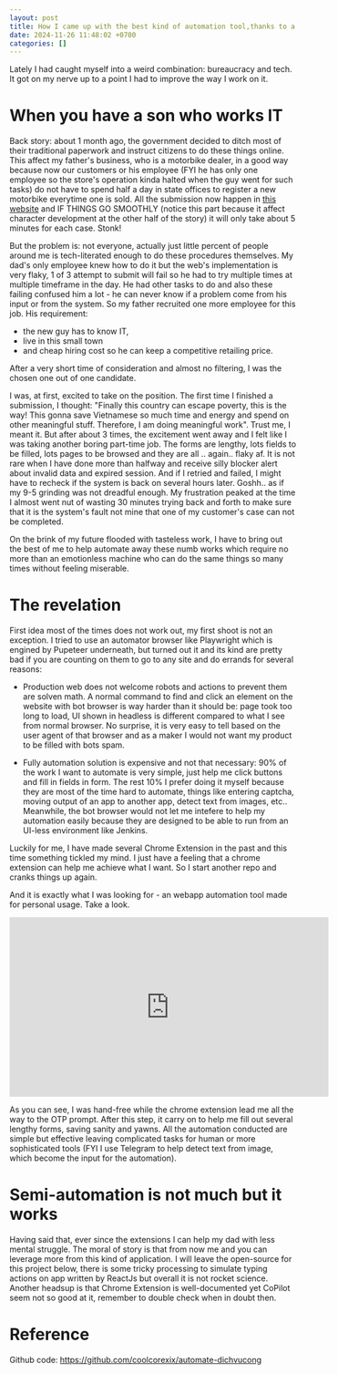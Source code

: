 ```yaml
---
layout: post
title: How I came up with the best kind of automation tool,thanks to a boring must-do task
date: 2024-11-26 11:48:02 +0700
categories: []
---
```


Lately I had caught myself into a weird combination: bureaucracy and tech. It got on my nerve up to a point I had to improve the way I work on it.

# When you have a son who works IT

Back story: about 1 month ago, the government decided to ditch most of their traditional paperwork and instruct citizens to do these things online. This affect my father's business, who is a motorbike dealer, in a good way because now our customers or his employee (FYI he has only one employee so the store's operation kinda halted when the guy went for such tasks) do not have to spend half a day in state offices to register a new motorbike everytime one is sold. All the submission now happen in [this website](dichvucong.gov.vn) and IF THINGS GO SMOOTHLY (notice this part because it affect character development at the other half of the story) it will only take about 5 minutes for each case. Stonk!

But the problem is: not everyone, actually just little percent of people around me is tech-literated enough to do these procedures themselves. My dad's only employee knew how to do it but the web's implementation is very flaky, 1 of 3 attempt to submit will fail so he had to try multiple times at multiple timeframe in the day. He had other tasks to do and also these failing confused him a lot - he can never know if a problem come from his input or from the system. So my father recruited one more employee for this job. His requirement:

- the new guy has to know IT,
- live in this small town
- and cheap hiring cost so he can keep a competitive retailing price.

After a very short time of consideration and almost no filtering, I was the chosen one out of one candidate.

I was, at first, excited to take on the position. The first time I finished a submission, I thought: "Finally this country can escape poverty, this is the way! This gonna save Vietnamese so much time and energy and spend on other meaningful stuff. Therefore, I am doing meaningful work". Trust me, I meant it. But after about 3 times, the excitement went away and I felt like I was taking another boring part-time job. The forms are lengthy, lots fields to be filled, lots pages to be browsed and they are all .. again.. flaky af. It is not rare when I have done more than halfway and receive silly blocker alert about invalid data and expired session. And if I retried and failed, I might have to recheck if the system is back on several hours later. Goshh.. as if my 9-5 grinding was not dreadful enough. My frustration peaked at the time I almost went nut of wasting 30 minutes trying back and forth to make sure that it is the system's fault not mine that one of my customer's case can not be completed.

On the brink of my future flooded with tasteless work, I have to bring out the best of me to help automate away these numb works which require no more than an emotionless machine who can do the same things so many times without feeling miserable.

# The revelation

First idea most of the times does not work out, my first shoot is not an exception. I tried to use an automator browser like Playwright which is engined by Pupeteer underneath, but turned out it and its kind are pretty bad if you are counting on them to go to any site and do errands for several reasons:

- Production web does not welcome robots and actions to prevent them are solven math. A normal command to find and click an element on the website with bot browser is way harder than it should be: page took too long to load, UI shown in headless is different compared to what I see from normal browser. No surprise, it is very easy to tell based on the user agent of that browser and as a maker I would not want my product to be filled with bots spam.

- Fully automation solution is expensive and not that necessary: 90% of the work I want to automate is very simple, just help me click buttons and fill in fields in form. The rest 10% I prefer doing it myself because they are most of the time hard to automate, things like entering captcha, moving output of an app to another app, detect text from images, etc.. Meanwhile, the bot browser would not let me intefere to help my automation easily because they are designed to be able to run from an UI-less environment like Jenkins.

Luckily for me, I have made several Chrome Extension in the past and this time something tickled my mind. I just have a feeling that a chrome extension can help me achieve what I want. So I start another repo and cranks things up again.

And it is exactly what I was looking for - an webapp automation tool made for personal usage.
Take a look.

<iframe width="560" height="315" src="https://www.youtube.com/embed/trwR_T-Lduw?si=orjkzYygCFAyjI3d" title="YouTube video player" frameborder="0" allow="accelerometer; autoplay; clipboard-write; encrypted-media; gyroscope; picture-in-picture; web-share" referrerpolicy="strict-origin-when-cross-origin" allowfullscreen></iframe>

As you can see, I was hand-free while the chrome extension lead me all the way to the OTP prompt. After this step, it carry on to help me fill out several lengthy forms, saving sanity and yawns. All the automation conducted are simple but effective leaving complicated tasks for human or more sophisticated tools (FYI I use Telegram to help detect text from image, which become the input for the automation).

# Semi-automation is not much but it works

Having said that, ever since the extensions I can help my dad with less mental struggle. The moral of story is that from now me and you can leverage more from this kind of application. I will leave the open-source for this project below, there is some tricky processing to simulate typing actions on app written by ReactJs but overall it is not rocket science. Another headsup is that Chrome Extension is well-documented yet CoPilot seem not so good at it, remember to double check when in doubt then.

# Reference

Github code: https://github.com/coolcorexix/automate-dichvucong
